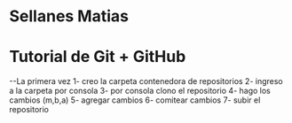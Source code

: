 # Sellanes Matias
# Tutorial de Git + GitHub

--La primera vez
1- creo la carpeta contenedora de repositorios
2- ingreso a la carpeta por consola
3- por consola clono el repositorio
4- hago los cambios (m,b,a)
5- agregar cambios
6- comitear cambios
7- subir el repositorio
